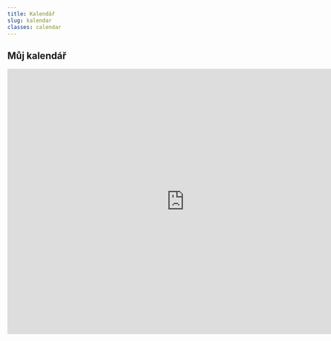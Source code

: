 ```yaml
---
title: Kalendář
slug: kalendar
classes: calendar
---
```



## Můj kalendář

<iframe src="https://calendar.google.com/calendar/embed?height=600&wkst=2&bgcolor=%23ffffff&ctz=Europe%2FPrague&showDate=1&showPrint=0&showTabs=0&showCalendars=0&showTz=0&showNav=1&showTitle=0&src=emRuZWsudG9taXNAZ21haWwuY29t&src=NmE2MTI5ZGM2MjRhNDcxNjQyZGNlMWYwMGM1M2JhNmI5NzliZDI1YjhlZGNlZjFkNjEzNmRlMmI5NDRlOTEzZEBncm91cC5jYWxlbmRhci5nb29nbGUuY29t&src=N2Q2MWRjMTkzNGIwY2VkY2QwZGYwZTI0MDViNmU3Y2I4OWU2MWI1MWI0M2E4N2I4Y2MzMjExYWY0YjE0YTk1OUBncm91cC5jYWxlbmRhci5nb29nbGUuY29t&color=%234285F4&color=%23009688&color=%233F51B5" style="border-width:0" width="800" height="600" frameborder="0" scrolling="no"></iframe>